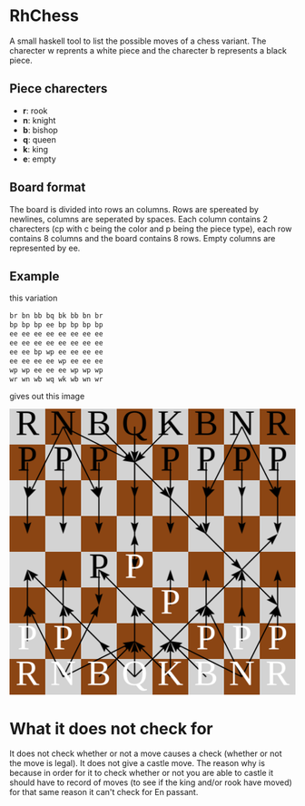 # RhChess
A small haskell tool to list the possible moves of a chess variant.
The charecter w reprents a white piece and the charecter b represents a black piece.
## Piece charecters
- **r**: rook
- **n**: knight
- **b**: bishop
- **q**: queen
- **k**: king
- **e**: empty
## Board format
The board is divided into rows an columns. Rows are spereated by newlines, columns are seperated by spaces.
Each column contains 2 charecters (cp with c being the color and p being the piece type),
each row contains 8 columns and the board contains 8 rows. Empty columns are represented by ee.
## Example
this variation
```
br bn bb bq bk bb bn br
bp bp bp ee bp bp bp bp
ee ee ee ee ee ee ee ee
ee ee ee ee ee ee ee ee
ee ee bp wp ee ee ee ee
ee ee ee ee wp ee ee ee
wp wp ee ee ee wp wp wp
wr wn wb wq wk wb wn wr
```
gives out this image

![Alt text](https://raw.githubusercontent.com/RHL120/RhChess/master/test.svg "example")

# What it does not check for
It does not check whether or not a move causes a check (whether or not the move is legal).
It does not give a castle move. The reason why is because in order for it to check whether
or not you are able to castle it should have to record of moves (to see if the king and/or rook
have moved) for that same reason it can't check for En passant.
